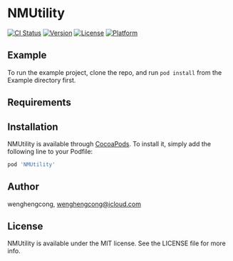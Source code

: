 # NMUtility

[![CI Status](https://img.shields.io/travis/wenghengcong/NMUtility.svg?style=flat)](https://travis-ci.org/wenghengcong/NMUtility)
[![Version](https://img.shields.io/cocoapods/v/NMUtility.svg?style=flat)](https://cocoapods.org/pods/NMUtility)
[![License](https://img.shields.io/cocoapods/l/NMUtility.svg?style=flat)](https://cocoapods.org/pods/NMUtility)
[![Platform](https://img.shields.io/cocoapods/p/NMUtility.svg?style=flat)](https://cocoapods.org/pods/NMUtility)

## Example

To run the example project, clone the repo, and run `pod install` from the Example directory first.

## Requirements

## Installation

NMUtility is available through [CocoaPods](https://cocoapods.org). To install
it, simply add the following line to your Podfile:

```ruby
pod 'NMUtility'
```

## Author

wenghengcong, wenghengcong@icloud.com

## License

NMUtility is available under the MIT license. See the LICENSE file for more info.
